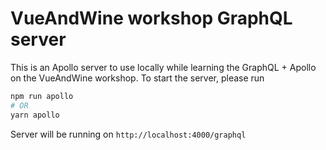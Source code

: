 # VueAndWine workshop GraphQL server

This is an Apollo server to use locally while learning the GraphQL + Apollo on the VueAndWine workshop. To start the server, please run

```bash
npm run apollo
# OR
yarn apollo
```

Server will be running on `http://localhost:4000/graphql`
